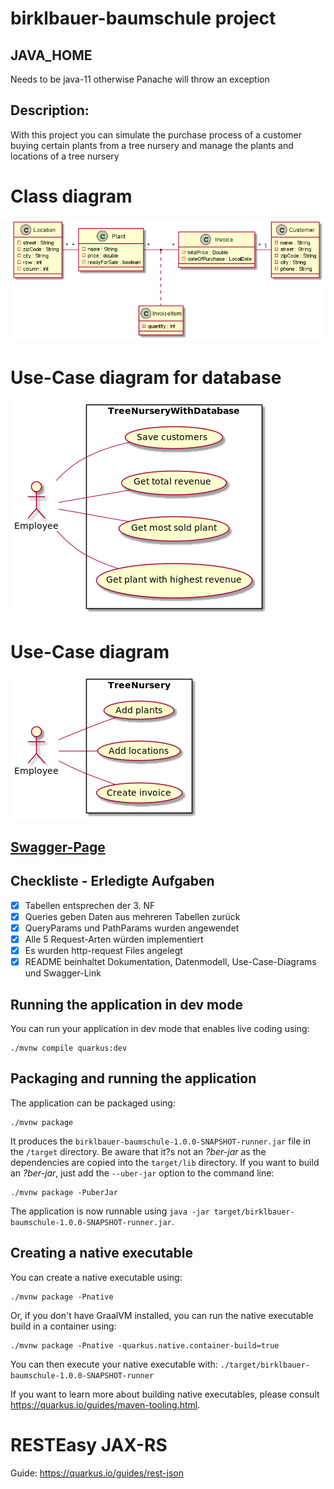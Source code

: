 # birklbauer-baumschule project

## JAVA_HOME

Needs to be java-11 otherwise Panache will throw an exception

## Description:

With this project you can simulate the purchase process of a customer buying certain plants from a tree nursery and
manage the plants and locations of a tree nursery

# Class diagram
![cld.png](asciidocs/images/cld.png)

# Use-Case diagram for database
![ucd-database.png](asciidocs/images/ucd_database.png)

# Use-Case diagram
![ucd.png](asciidocs/images/ucd.png)

## [Swagger-Page](http://localhost:8080/swagger-ui)

## Checkliste - Erledigte Aufgaben

- [X] Tabellen entsprechen der 3. NF
- [X] Queries geben Daten aus mehreren Tabellen zurück
- [X] QueryParams und PathParams wurden angewendet
- [X] Alle 5 Request-Arten würden implementiert
- [X] Es wurden http-request Files angelegt
- [X] README beinhaltet Dokumentation, Datenmodell, Use-Case-Diagrams und Swagger-Link

## Running the application in dev mode

You can run your application in dev mode that enables live coding using:
```shell script
./mvnw compile quarkus:dev
```

## Packaging and running the application

The application can be packaged using:
```shell script
./mvnw package
```
It produces the `birklbauer-baumschule-1.0.0-SNAPSHOT-runner.jar` file in the `/target` directory.
Be aware that it?s not an _?ber-jar_ as the dependencies are copied into the `target/lib` directory.
If you want to build an _?ber-jar_, just add the `--uber-jar` option to the command line:
```shell script
./mvnw package -PuberJar
```

The application is now runnable using `java -jar target/birklbauer-baumschule-1.0.0-SNAPSHOT-runner.jar`.

## Creating a native executable

You can create a native executable using: 
```shell script
./mvnw package -Pnative
```

Or, if you don't have GraalVM installed, you can run the native executable build in a container using: 
```shell script
./mvnw package -Pnative -quarkus.native.container-build=true
```

You can then execute your native executable with: `./target/birklbauer-baumschule-1.0.0-SNAPSHOT-runner`

If you want to learn more about building native executables, please consult https://quarkus.io/guides/maven-tooling.html.

# RESTEasy JAX-RS

Guide: https://quarkus.io/guides/rest-json


